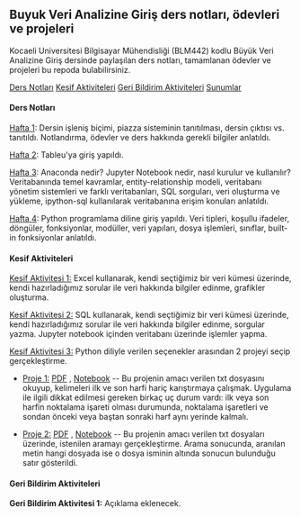 ## Buyuk Veri Analizine Giriş ders notları, ödevleri ve projeleri

Kocaeli Universitesi Bilgisayar Mühendisliği (BLM442) kodlu Büyük Veri Analizine Giriş dersinde paylaşılan ders notları, tamamlanan ödevler ve projeleri bu repoda bulabilirsiniz.

[Ders Notları](https://github.com/snnclsr/buyuk_veri_analizi#ders-notlar%C4%B1)
[Kesif Aktiviteleri](https://github.com/snnclsr/buyuk_veri_analizi#kesif-aktiviteleri)
[Geri Bildirim Aktiviteleri](https://github.com/snnclsr/buyuk_veri_analizi#geri-bildirim-aktiviteleri)
[Sunumlar](https://github.com/snnclsr/buyuk_veri_analizi/tree/master/Ders_Sunumlari)
#### Ders Notları

[Hafta 1](https://github.com/snnclsr/buyuk_veri_analizi/tree/master/week1): Dersin işleniş biçimi, piazza sisteminin tanıtılması, dersin çıktısı vs. tanıtıldı. Notlandırma, ödevler ve ders hakkında gerekli bilgiler anlatıldı.

[Hafta 2](https://github.com/snnclsr/buyuk_veri_analizi/tree/master/week2): Tableu'ya giriş yapıldı. 

[Hafta 3](https://github.com/snnclsr/buyuk_veri_analizi/tree/master/week3): Anaconda nedir? Jupyter Notebook nedir, nasıl kurulur ve kullanılır? Veritabanında temel kavramlar, entity-relationship modeli, veritabanı yönetim sistemleri ve farklı veritabanları, SQL sorguları, veri oluşturma ve yükleme, ipython-sql kullanılarak veritabanına erişim konuları anlatıldı.

[Hafta 4](https://github.com/snnclsr/buyuk_veri_analizi/tree/master/week4): Python programlama diline giriş yapıldı. Veri tipleri, koşullu ifadeler, döngüler, fonksiyonlar, modüller, veri yapıları, dosya işlemleri, sınıflar, built-in fonksiyonlar anlatıldı.

#### Kesif Aktiviteleri

[Kesif Aktivitesi 1:](https://github.com/snnclsr/buyuk_veri_analizi/tree/master/kesif_aktivitesi_1) Excel kullanarak, kendi seçtiğimiz bir veri kümesi üzerinde, kendi hazırladığımız sorular ile veri hakkında bilgiler edinme, grafikler oluşturma.

[Kesif Aktivitesi 2:](https://github.com/snnclsr/buyuk_veri_analizi/tree/master/kesif_aktivitesi_2) SQL kullanarak, kendi seçtiğimiz bir veri kümesi üzerinde, kendi hazırladığımız sorular ile veri hakkında bilgiler edinme, sorgular yazma. Jupyter notebook içinden veritabanı üzerinde işlemler yapma.

[Kesif Aktivitesi 3:](https://github.com/snnclsr/buyuk_veri_analizi/tree/master/kesif_aktivitesi_3) Python diliyle verilen seçenekler arasından 2 projeyi seçip gerçekleştirme.

- [Proje 1:](https://github.com/snnclsr/buyuk_veri_analizi/tree/master/kesif_aktivitesi_3/project_1) [PDF](https://github.com/snnclsr/buyuk_veri_analizi/blob/master/kesif_aktivitesi_3/project_1/project07.pdf) , [Notebook](https://github.com/snnclsr/buyuk_veri_analizi/blob/master/kesif_aktivitesi_3/project_1/project1.ipynb) -- Bu projenin amacı verilen txt dosyasını okuyup, kelimeleri ilk ve son harfi hariç karıştırmaya çalışmak. Uygulama ile ilgili dikkat edilmesi gereken birkaç uç durum vardı: ilk veya son harfin noktalama işareti olması durumunda, noktalama işaretleri ve sondan önceki veya baştan sonraki harf aynı yerinde kalmalı.

- [Proje 2:](https://github.com/snnclsr/buyuk_veri_analizi/tree/master/kesif_aktivitesi_3/project_2) [PDF](https://github.com/snnclsr/buyuk_veri_analizi/blob/master/kesif_aktivitesi_3/project_2/project06.pdf) , [Notebook](https://github.com/snnclsr/buyuk_veri_analizi/blob/master/kesif_aktivitesi_3/project_2/project2.ipynb) -- Bu projenin amacı verilen txt dosyaları üzerinde, istenilen aramayı gerçekleştirme. Arama sonucunda, aranılan metin hangi dosyada ise o dosya isminin altında sonucun bulunduğu satır gösterildi.

#### Geri Bildirim Aktiviteleri

**Geri Bildirim Aktivitesi 1:** Açıklama eklenecek.

